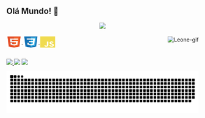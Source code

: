 ## Olá Mundo! 🙂

<div align="center">
  <a href="https://github.com/leoneerick">
  <img height="180em" src="https://github-readme-stats.vercel.app/api?username=leoneerick&show_icons=true&theme=dracula&include_all_commits=true&count_private=true"/></div>
<div style="display: inline_block"><br>
  <img align="center" alt="Leone-HTML" height="30" width="40" src="https://raw.githubusercontent.com/devicons/devicon/master/icons/html5/html5-original.svg">
  <img align="center" alt="Leone-CSS" height="30" width="40" src="https://raw.githubusercontent.com/devicons/devicon/master/icons/css3/css3-original.svg">
  <img align="center" alt="Leone-Js" height="30" width="40" src="https://raw.githubusercontent.com/devicons/devicon/master/icons/javascript/javascript-plain.svg">
  <img align="right" alt="Leone-gif" src="https://cdn.discordapp.com/attachments/872905907296686081/893529919726960670/ezgif.com-gif-maker.gif">
</div>
  
  ##
 
<div> 
  <a href="https://www.linkedin.com/in/leoneerick56/" target="_blank"><img src="https://img.shields.io/badge/-LinkedIn-%230077B5?style=for-the-badge&logo=linkedin&logoColor=white" target="_blank">
  </a
  <a href = "mailto:leoneerick56@gmail.com"><img src="https://img.shields.io/badge/-Gmail-%23333?style=for-the-badge&logo=gmail&logoColor=white" target="_blank">
  </a>
  <a href = "https://twitter.com/nueil_e"><img src="https://img.shields.io/badge/Twitter-1DA1F2?style=for-the-badge&logo=twitter&logoColor=white" target="_blank"></a>
 
  ![Snake animation](https://github.com/leoneerick/leoneerick/blob/output/github-contribution-grid-snake.svg)
</div>
